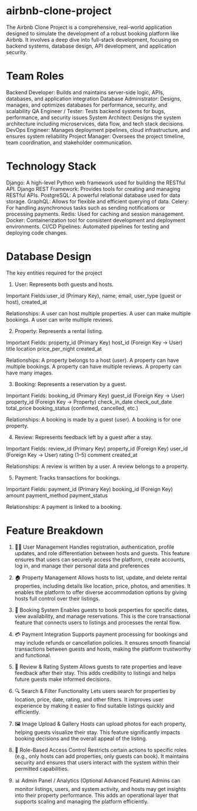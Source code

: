 # airbnb-clone-project

The Airbnb Clone Project is a comprehensive, real-world application designed to simulate the development of a robust booking platform like Airbnb. It involves a deep dive into full-stack development, focusing on backend systems, database design, API development, and application security.

# Team Roles

Backend Developer: Builds and maintains server-side logic, APIs, databases, and application integration 
Database Administrator: Designs, manages, and optimizes databases for performance, security, and scalability
QA Engineer / Tester: Tests backend systems for bugs, performance, and security issues
System Architect: Designs the system architecture including microservices, data flow, and tech stack decisions.
DevOps Engineer: Manages deployment pipelines, cloud infrastructure, and ensures system reliability
Project Manager: Oversees the project timeline, team coordination, and stakeholder communication.

# Technology Stack

Django: A high-level Python web framework used for building the RESTful API.
Django REST Framework: Provides tools for creating and managing RESTful APIs.
PostgreSQL: A powerful relational database used for data storage.
GraphQL: Allows for flexible and efficient querying of data.
Celery: For handling asynchronous tasks such as sending notifications or processing payments.
Redis: Used for caching and session management.
Docker: Containerization tool for consistent development and deployment environments.
CI/CD Pipelines: Automated pipelines for testing and deploying code changes.

# Database Design

The key entities required for the project
1. User: Represents both guests and hosts.

Important Fields:user_id (Primary Key), name, email, user_type (guest or host), created_at

Relationships: 
A user can host multiple properties.
A user can make multiple bookings.
A user can write multiple reviews.

2. Property: Represents a rental listing.

Important Fields:
property_id (Primary Key)
host_id (Foreign Key → User)
title
location
price_per_night
created_at

Relationships:
A property belongs to a host (user).
A property can have multiple bookings.
A property can have multiple reviews.
A property can have many images.

3. Booking: Represents a reservation by a guest.

Important Fields:
booking_id (Primary Key)
guest_id (Foreign Key → User)
property_id (Foreign Key → Property)
check_in_date
check_out_date
total_price
booking_status (confirmed, cancelled, etc.)

Relationships:
A booking is made by a guest (user).
A booking is for one property.

4. Review: Represents feedback left by a guest after a stay.

Important Fields:
review_id (Primary Key)
property_id (Foreign Key)
user_id (Foreign Key → User)
rating (1–5)
comment
created_at

Relationships:
A review is written by a user.
A review belongs to a property.

5. Payment: Tracks transactions for bookings.

Important Fields:
payment_id (Primary Key)
booking_id (Foreign Key)
amount
payment_method
payment_status

Relationships:
A payment is linked to a booking.

# Feature Breakdown
1. 🧑‍💼 User Management
Handles registration, authentication, profile updates, and role differentiation between hosts and guests.
This feature ensures that users can securely access the platform, create accounts, log in, and manage their personal data and preferences

2. 🏠 Property Management
Allows hosts to list, update, and delete rental properties, including details like location, price, photos, and amenities.
It enables the platform to offer diverse accommodation options by giving hosts full control over their listings.

3. 📅 Booking System
Enables guests to book properties for specific dates, view availability, and manage reservations.
This is the core transactional feature that connects users to listings and processes the rental flow.

4. 💳 Payment Integration
Supports payment processing for bookings and may include refunds or cancellation policies.
It ensures smooth financial transactions between guests and hosts, making the platform trustworthy and functional.

5. 📝 Review & Rating System
Allows guests to rate properties and leave feedback after their stay.
This adds credibility to listings and helps future guests make informed decisions.

6. 🔍 Search & Filter Functionality
Lets users search for properties by location, price, date, rating, and other filters.
It improves user experience by making it easier to find suitable listings quickly and efficiently.

7. 🖼️ Image Upload & Gallery
Hosts can upload photos for each property, helping guests visualize their stay.
This feature significantly impacts booking decisions and the overall appeal of the listing.

8. 🔐 Role-Based Access Control
Restricts certain actions to specific roles (e.g., only hosts can add properties, only guests can book).
It maintains security and ensures that users interact with the system within their permitted capabilities.

9. 📊 Admin Panel / Analytics (Optional Advanced Feature)
Admins can monitor listings, users, and system activity, and hosts may get insights into their property performance.
This adds an operational layer that supports scaling and managing the platform efficiently.
